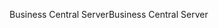 <span data-ttu-id="99631-101">Business Central Server</span><span class="sxs-lookup"><span data-stu-id="99631-101">Business Central Server</span></span>